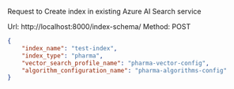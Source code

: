 Request to Create index in existing Azure AI Search service

Url: http://localhost:8000/index-schema/
Method: POST

```json
{
    "index_name": "test-index",
    "index_type": "pharma",
    "vector_search_profile_name": "pharma-vector-config",
    "algorithm_configuration_name": "pharma-algorithms-config"
}
```
